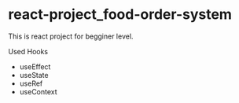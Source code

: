 # react-project_food-order-system

This is react project for begginer level.


Used Hooks

- useEffect
- useState
- useRef
- useContext

